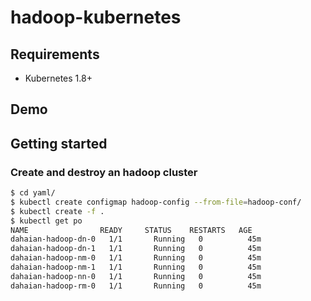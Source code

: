 # hadoop-kubernetes
## Requirements

- Kubernetes 1.8+
## Demo

## Getting started
### Create and destroy an hadoop cluster
```bash
$ cd yaml/
$ kubectl create configmap hadoop-config --from-file=hadoop-conf/
$ kubectl create -f .
$ kubectl get po
NAME                READY     STATUS    RESTARTS   AGE
dahaian-hadoop-dn-0   1/1       Running   0          45m
dahaian-hadoop-dn-1   1/1       Running   0          45m
dahaian-hadoop-nm-0   1/1       Running   0          45m
dahaian-hadoop-nm-1   1/1       Running   0          45m
dahaian-hadoop-nn-0   1/1       Running   0          45m
dahaian-hadoop-rm-0   1/1       Running   0          45m
```
